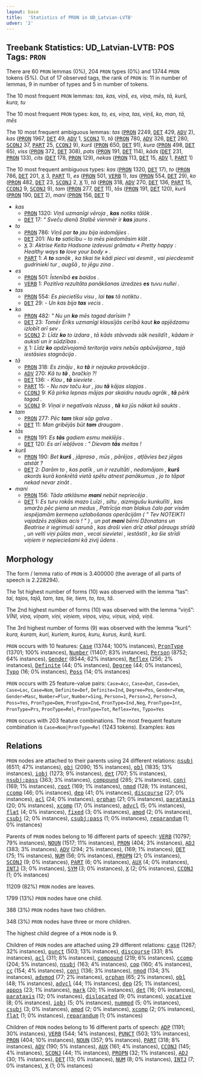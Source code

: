 ```yaml
---
layout: base
title:  'Statistics of PRON in UD_Latvian-LVTB'
udver: '2'
---
```


## Treebank Statistics: UD_Latvian-LVTB: POS Tags: `PRON`

There are 60 `PRON` lemmas (0%), 204 `PRON` types (0%) and 13744 `PRON` tokens (5%).
Out of 17 observed tags, the rank of `PRON` is: 11 in number of lemmas, 9 in number of types and 5 in number of tokens.

The 10 most frequent `PRON` lemmas: <em>tas, kas, viņš, es, viņa, mēs, tā, kurš, kura, tu</em>

The 10 most frequent `PRON` types:  <em>kas, to, es, viņa, tas, viņš, ko, man, tā, mēs</em>

The 10 most frequent ambiguous lemmas: <em>tas</em> (<tt><a href="lv_lvtb-pos-PRON.html">PRON</a></tt> 2249, <tt><a href="lv_lvtb-pos-DET.html">DET</a></tt> 429, <tt><a href="lv_lvtb-pos-ADV.html">ADV</a></tt> 2), <em>kas</em> (<tt><a href="lv_lvtb-pos-PRON.html">PRON</a></tt> 1967, <tt><a href="lv_lvtb-pos-DET.html">DET</a></tt> 49, <tt><a href="lv_lvtb-pos-ADV.html">ADV</a></tt> 1, <tt><a href="lv_lvtb-pos-SCONJ.html">SCONJ</a></tt> 1), <em>tā</em> (<tt><a href="lv_lvtb-pos-PRON.html">PRON</a></tt> 780, <tt><a href="lv_lvtb-pos-ADV.html">ADV</a></tt> 326, <tt><a href="lv_lvtb-pos-DET.html">DET</a></tt> 280, <tt><a href="lv_lvtb-pos-SCONJ.html">SCONJ</a></tt> 37, <tt><a href="lv_lvtb-pos-PART.html">PART</a></tt> 25, <tt><a href="lv_lvtb-pos-CCONJ.html">CCONJ</a></tt> 9), <em>kurš</em> (<tt><a href="lv_lvtb-pos-PRON.html">PRON</a></tt> 650, <tt><a href="lv_lvtb-pos-DET.html">DET</a></tt> 91), <em>kura</em> (<tt><a href="lv_lvtb-pos-PRON.html">PRON</a></tt> 498, <tt><a href="lv_lvtb-pos-DET.html">DET</a></tt> 65), <em>viss</em> (<tt><a href="lv_lvtb-pos-PRON.html">PRON</a></tt> 372, <tt><a href="lv_lvtb-pos-DET.html">DET</a></tt> 308), <em>pats</em> (<tt><a href="lv_lvtb-pos-PRON.html">PRON</a></tt> 191, <tt><a href="lv_lvtb-pos-DET.html">DET</a></tt> 114), <em>kāds</em> (<tt><a href="lv_lvtb-pos-DET.html">DET</a></tt> 231, <tt><a href="lv_lvtb-pos-PRON.html">PRON</a></tt> 133), <em>cits</em> (<tt><a href="lv_lvtb-pos-DET.html">DET</a></tt> 178, <tt><a href="lv_lvtb-pos-PRON.html">PRON</a></tt> 129), <em>nekas</em> (<tt><a href="lv_lvtb-pos-PRON.html">PRON</a></tt> 113, <tt><a href="lv_lvtb-pos-DET.html">DET</a></tt> 15, <tt><a href="lv_lvtb-pos-ADV.html">ADV</a></tt> 1, <tt><a href="lv_lvtb-pos-PART.html">PART</a></tt> 1)

The 10 most frequent ambiguous types:  <em>kas</em> (<tt><a href="lv_lvtb-pos-PRON.html">PRON</a></tt> 1320, <tt><a href="lv_lvtb-pos-DET.html">DET</a></tt> 17), <em>to</em> (<tt><a href="lv_lvtb-pos-PRON.html">PRON</a></tt> 786, <tt><a href="lv_lvtb-pos-DET.html">DET</a></tt> 201, <tt><a href="lv_lvtb-pos-X.html">X</a></tt> 3, <tt><a href="lv_lvtb-pos-PART.html">PART</a></tt> 1), <em>es</em> (<tt><a href="lv_lvtb-pos-PRON.html">PRON</a></tt> 501, <tt><a href="lv_lvtb-pos-VERB.html">VERB</a></tt> 1), <em>tas</em> (<tt><a href="lv_lvtb-pos-PRON.html">PRON</a></tt> 554, <tt><a href="lv_lvtb-pos-DET.html">DET</a></tt> 29), <em>ko</em> (<tt><a href="lv_lvtb-pos-PRON.html">PRON</a></tt> 482, <tt><a href="lv_lvtb-pos-DET.html">DET</a></tt> 23, <tt><a href="lv_lvtb-pos-SCONJ.html">SCONJ</a></tt> 2, <tt><a href="lv_lvtb-pos-X.html">X</a></tt> 1), <em>tā</em> (<tt><a href="lv_lvtb-pos-PRON.html">PRON</a></tt> 318, <tt><a href="lv_lvtb-pos-ADV.html">ADV</a></tt> 270, <tt><a href="lv_lvtb-pos-DET.html">DET</a></tt> 136, <tt><a href="lv_lvtb-pos-PART.html">PART</a></tt> 15, <tt><a href="lv_lvtb-pos-CCONJ.html">CCONJ</a></tt> 9, <tt><a href="lv_lvtb-pos-SCONJ.html">SCONJ</a></tt> 9), <em>tam</em> (<tt><a href="lv_lvtb-pos-PRON.html">PRON</a></tt> 277, <tt><a href="lv_lvtb-pos-DET.html">DET</a></tt> 11), <em>tās</em> (<tt><a href="lv_lvtb-pos-PRON.html">PRON</a></tt> 191, <tt><a href="lv_lvtb-pos-DET.html">DET</a></tt> 120), <em>kurš</em> (<tt><a href="lv_lvtb-pos-PRON.html">PRON</a></tt> 190, <tt><a href="lv_lvtb-pos-DET.html">DET</a></tt> 2), <em>mani</em> (<tt><a href="lv_lvtb-pos-PRON.html">PRON</a></tt> 156, <tt><a href="lv_lvtb-pos-DET.html">DET</a></tt> 1)


* <em>kas</em>
  * <tt><a href="lv_lvtb-pos-PRON.html">PRON</a></tt> 1320: <em>Viņš uzmanīgi vēroja , <b>kas</b> notiks tālāk .</em>
  * <tt><a href="lv_lvtb-pos-DET.html">DET</a></tt> 17: <em>“ Sveču dienā Stalbē vienmēr ir <b>kas</b> jauns .</em>
* <em>to</em>
  * <tt><a href="lv_lvtb-pos-PRON.html">PRON</a></tt> 786: <em>Viņš par <b>to</b> jau bija iedomājies .</em>
  * <tt><a href="lv_lvtb-pos-DET.html">DET</a></tt> 201: <em>Nu <b>to</b> saticību – to mēs piedomāsim klāt .</em>
  * <tt><a href="lv_lvtb-pos-X.html">X</a></tt> 3: <em>Aktrise Keita Hadsone izdevusi grāmatu « Pretty happy : Healthy ways <b>to</b> love your body » .</em>
  * <tt><a href="lv_lvtb-pos-PART.html">PART</a></tt> 1: <em>A <b>to</b> sanāk , ka tikai tie kādi pieci vai desmit , vai piecdesmit gudrinieki tur , augšā , to jēgu zina .</em>
* <em>es</em>
  * <tt><a href="lv_lvtb-pos-PRON.html">PRON</a></tt> 501: <em>Īstenībā <b>es</b> baidos .</em>
  * <tt><a href="lv_lvtb-pos-VERB.html">VERB</a></tt> 1: <em>Pozitīva rezultāta panākšanas izredzes <b>es</b> tuvu nullei .</em>
* <em>tas</em>
  * <tt><a href="lv_lvtb-pos-PRON.html">PRON</a></tt> 554: <em>Es piecietīšu visu , lai <b>tas</b> tā notiktu .</em>
  * <tt><a href="lv_lvtb-pos-DET.html">DET</a></tt> 29: <em>- Un kas bija <b>tas</b> vecis .</em>
* <em>ko</em>
  * <tt><a href="lv_lvtb-pos-PRON.html">PRON</a></tt> 482: <em>" Nu un <b>ko</b> mēs tagad darīsim ?</em>
  * <tt><a href="lv_lvtb-pos-DET.html">DET</a></tt> 23: <em>Tomēr Ēriks uzmanīgi klausījās cerībā kaut <b>ko</b> apjēdzamu izlobīt arī sev .</em>
  * <tt><a href="lv_lvtb-pos-SCONJ.html">SCONJ</a></tt> 2: <em>Līdz <b>ko</b> to izdara , tā kāds stāvvads sāk nesildīt , kādam ir auksti un ir sūdzības .</em>
  * <tt><a href="lv_lvtb-pos-X.html">X</a></tt> 1: <em>Līdz <b>ko</b> apdzīvojamā teritorija vairs nebūs apbūvējama , tajā iestāsies stagnācija .</em>
* <em>tā</em>
  * <tt><a href="lv_lvtb-pos-PRON.html">PRON</a></tt> 318: <em>Es zināju , ka <b>tā</b> ir nejauka provokācija .</em>
  * <tt><a href="lv_lvtb-pos-ADV.html">ADV</a></tt> 270: <em>Kā tu <b>tā</b> , bračkiņ ?!</em>
  * <tt><a href="lv_lvtb-pos-DET.html">DET</a></tt> 136: <em>- Klau , <b>tā</b> sieviete .</em>
  * <tt><a href="lv_lvtb-pos-PART.html">PART</a></tt> 15: <em>- Nu nav taču kur , jau <b>tā</b> kājas slapjas .</em>
  * <tt><a href="lv_lvtb-pos-CCONJ.html">CCONJ</a></tt> 9: <em>Kā pirka lepnas mājas par skaidru naudu agrāk , <b>tā</b> pērk tagad .</em>
  * <tt><a href="lv_lvtb-pos-SCONJ.html">SCONJ</a></tt> 9: <em>Viņai ir negatīvais rēzuss , <b>tā</b> ka jūs nākat kā saukts .</em>
* <em>tam</em>
  * <tt><a href="lv_lvtb-pos-PRON.html">PRON</a></tt> 277: <em>Pēc <b>tam</b> tikai sāp galva .</em>
  * <tt><a href="lv_lvtb-pos-DET.html">DET</a></tt> 11: <em>Man gribējās būt <b>tam</b> draugam .</em>
* <em>tās</em>
  * <tt><a href="lv_lvtb-pos-PRON.html">PRON</a></tt> 191: <em>Es <b>tās</b> gadiem esmu meklējis .</em>
  * <tt><a href="lv_lvtb-pos-DET.html">DET</a></tt> 120: <em>Es arī iebļāvos : " Dievam <b>tās</b> meitas !</em>
* <em>kurš</em>
  * <tt><a href="lv_lvtb-pos-PRON.html">PRON</a></tt> 190: <em>Bet <b>kurš</b> , jāprasa , mūs , pārējos , atļāvies bez jēgas atstāt ?</em>
  * <tt><a href="lv_lvtb-pos-DET.html">DET</a></tt> 2: <em>Darām to , kas patīk , un ir rezultāti , nedomājam , <b>kurš</b> akords kurā konkrētā vietā spētu atnest panākumus , jo to tāpat nekad nevar zināt .</em>
* <em>mani</em>
  * <tt><a href="lv_lvtb-pos-PRON.html">PRON</a></tt> 156: <em>Tāda atklāsme <b>mani</b> nebūt nepriecēja .</em>
  * <tt><a href="lv_lvtb-pos-DET.html">DET</a></tt> 1: <em>Es turu rokās mazo Luīzi , siltu , aizmigušu kunkulīti , kas smaržo pēc piena un medus , Patrīcija man blakus čalo par visām iespējamām ķermeņa uzlabošanas operācijām ( " Tev NOTEIKTI vajadzēs zaļākas acis ! " ) , un pat <b>mani</b> bērni Džonatans un Beatrise ir iegrimuši sarunā , kas droši vien drīz atkal pāraugs strīdā , un velti viņi pūlas man , vecai sievietei , iestāstīt , ka šie strīdi viņiem ir nepieciešami kā zivij ūdens .</em>

## Morphology

The form / lemma ratio of `PRON` is 3.400000 (the average of all parts of speech is 2.228294).

The 1st highest number of forms (10) was observed with the lemma “tas”: <em>tai, tajos, tajā, tam, tas, tie, tiem, to, tos, tā</em>.

The 2nd highest number of forms (10) was observed with the lemma “viņš”: <em>VĪNI, viņa, viņam, viņi, viņiem, viņos, viņu, viņus, viņā, viņš</em>.

The 3rd highest number of forms (9) was observed with the lemma “kurš”: <em>kura, kuram, kuri, kuriem, kuros, kuru, kurus, kurā, kurš</em>.

`PRON` occurs with 10 features: <tt><a href="lv_lvtb-feat-Case.html">Case</a></tt> (13744; 100% instances), <tt><a href="lv_lvtb-feat-PronType.html">PronType</a></tt> (13701; 100% instances), <tt><a href="lv_lvtb-feat-Number.html">Number</a></tt> (11407; 83% instances), <tt><a href="lv_lvtb-feat-Person.html">Person</a></tt> (8752; 64% instances), <tt><a href="lv_lvtb-feat-Gender.html">Gender</a></tt> (8544; 62% instances), <tt><a href="lv_lvtb-feat-Reflex.html">Reflex</a></tt> (256; 2% instances), <tt><a href="lv_lvtb-feat-Definite.html">Definite</a></tt> (44; 0% instances), <tt><a href="lv_lvtb-feat-Degree.html">Degree</a></tt> (44; 0% instances), <tt><a href="lv_lvtb-feat-Typo.html">Typo</a></tt> (16; 0% instances), <tt><a href="lv_lvtb-feat-Poss.html">Poss</a></tt> (14; 0% instances)

`PRON` occurs with 25 feature-value pairs: `Case=Acc`, `Case=Dat`, `Case=Gen`, `Case=Loc`, `Case=Nom`, `Definite=Def`, `Definite=Ind`, `Degree=Pos`, `Gender=Fem`, `Gender=Masc`, `Number=Plur`, `Number=Sing`, `Person=1`, `Person=2`, `Person=3`, `Poss=Yes`, `PronType=Dem`, `PronType=Ind`, `PronType=Ind,Neg`, `PronType=Int`, `PronType=Prs`, `PronType=Rel`, `PronType=Tot`, `Reflex=Yes`, `Typo=Yes`

`PRON` occurs with 203 feature combinations.
The most frequent feature combination is `Case=Nom|PronType=Rel` (1243 tokens).
Examples: <em>kas</em>


## Relations

`PRON` nodes are attached to their parents using 24 different relations: <tt><a href="lv_lvtb-dep-nsubj.html">nsubj</a></tt> (6511; 47% instances), <tt><a href="lv_lvtb-dep-obj.html">obj</a></tt> (2090; 15% instances), <tt><a href="lv_lvtb-dep-obl.html">obl</a></tt> (1835; 13% instances), <tt><a href="lv_lvtb-dep-iobj.html">iobj</a></tt> (1273; 9% instances), <tt><a href="lv_lvtb-dep-det.html">det</a></tt> (707; 5% instances), <tt><a href="lv_lvtb-dep-nsubj-pass.html">nsubj:pass</a></tt> (363; 3% instances), <tt><a href="lv_lvtb-dep-compound.html">compound</a></tt> (285; 2% instances), <tt><a href="lv_lvtb-dep-conj.html">conj</a></tt> (169; 1% instances), <tt><a href="lv_lvtb-dep-root.html">root</a></tt> (169; 1% instances), <tt><a href="lv_lvtb-dep-nmod.html">nmod</a></tt> (128; 1% instances), <tt><a href="lv_lvtb-dep-ccomp.html">ccomp</a></tt> (46; 0% instances), <tt><a href="lv_lvtb-dep-dep.html">dep</a></tt> (41; 0% instances), <tt><a href="lv_lvtb-dep-discourse.html">discourse</a></tt> (27; 0% instances), <tt><a href="lv_lvtb-dep-acl.html">acl</a></tt> (24; 0% instances), <tt><a href="lv_lvtb-dep-orphan.html">orphan</a></tt> (21; 0% instances), <tt><a href="lv_lvtb-dep-parataxis.html">parataxis</a></tt> (20; 0% instances), <tt><a href="lv_lvtb-dep-xcomp.html">xcomp</a></tt> (17; 0% instances), <tt><a href="lv_lvtb-dep-advcl.html">advcl</a></tt> (5; 0% instances), <tt><a href="lv_lvtb-dep-flat.html">flat</a></tt> (4; 0% instances), <tt><a href="lv_lvtb-dep-fixed.html">fixed</a></tt> (3; 0% instances), <tt><a href="lv_lvtb-dep-amod.html">amod</a></tt> (2; 0% instances), <tt><a href="lv_lvtb-dep-csubj.html">csubj</a></tt> (2; 0% instances), <tt><a href="lv_lvtb-dep-csubj-pass.html">csubj:pass</a></tt> (1; 0% instances), <tt><a href="lv_lvtb-dep-reparandum.html">reparandum</a></tt> (1; 0% instances)

Parents of `PRON` nodes belong to 16 different parts of speech: <tt><a href="lv_lvtb-pos-VERB.html">VERB</a></tt> (10797; 79% instances), <tt><a href="lv_lvtb-pos-NOUN.html">NOUN</a></tt> (1517; 11% instances), <tt><a href="lv_lvtb-pos-PRON.html">PRON</a></tt> (404; 3% instances), <tt><a href="lv_lvtb-pos-ADJ.html">ADJ</a></tt> (383; 3% instances), <tt><a href="lv_lvtb-pos-ADV.html">ADV</a></tt> (294; 2% instances),  (169; 1% instances), <tt><a href="lv_lvtb-pos-DET.html">DET</a></tt> (75; 1% instances), <tt><a href="lv_lvtb-pos-NUM.html">NUM</a></tt> (56; 0% instances), <tt><a href="lv_lvtb-pos-PROPN.html">PROPN</a></tt> (21; 0% instances), <tt><a href="lv_lvtb-pos-SCONJ.html">SCONJ</a></tt> (9; 0% instances), <tt><a href="lv_lvtb-pos-PART.html">PART</a></tt> (6; 0% instances), <tt><a href="lv_lvtb-pos-AUX.html">AUX</a></tt> (4; 0% instances), <tt><a href="lv_lvtb-pos-INTJ.html">INTJ</a></tt> (3; 0% instances), <tt><a href="lv_lvtb-pos-SYM.html">SYM</a></tt> (3; 0% instances), <tt><a href="lv_lvtb-pos-X.html">X</a></tt> (2; 0% instances), <tt><a href="lv_lvtb-pos-CCONJ.html">CCONJ</a></tt> (1; 0% instances)

11209 (82%) `PRON` nodes are leaves.

1799 (13%) `PRON` nodes have one child.

388 (3%) `PRON` nodes have two children.

348 (3%) `PRON` nodes have three or more children.

The highest child degree of a `PRON` node is 9.

Children of `PRON` nodes are attached using 29 different relations: <tt><a href="lv_lvtb-dep-case.html">case</a></tt> (1267; 32% instances), <tt><a href="lv_lvtb-dep-punct.html">punct</a></tt> (503; 13% instances), <tt><a href="lv_lvtb-dep-discourse.html">discourse</a></tt> (331; 8% instances), <tt><a href="lv_lvtb-dep-acl.html">acl</a></tt> (311; 8% instances), <tt><a href="lv_lvtb-dep-compound.html">compound</a></tt> (219; 6% instances), <tt><a href="lv_lvtb-dep-ccomp.html">ccomp</a></tt> (204; 5% instances), <tt><a href="lv_lvtb-dep-nsubj.html">nsubj</a></tt> (163; 4% instances), <tt><a href="lv_lvtb-dep-cop.html">cop</a></tt> (160; 4% instances), <tt><a href="lv_lvtb-dep-cc.html">cc</a></tt> (154; 4% instances), <tt><a href="lv_lvtb-dep-conj.html">conj</a></tt> (136; 3% instances), <tt><a href="lv_lvtb-dep-nmod.html">nmod</a></tt> (134; 3% instances), <tt><a href="lv_lvtb-dep-advmod.html">advmod</a></tt> (77; 2% instances), <tt><a href="lv_lvtb-dep-orphan.html">orphan</a></tt> (65; 2% instances), <tt><a href="lv_lvtb-dep-obl.html">obl</a></tt> (48; 1% instances), <tt><a href="lv_lvtb-dep-advcl.html">advcl</a></tt> (44; 1% instances), <tt><a href="lv_lvtb-dep-dep.html">dep</a></tt> (25; 1% instances), <tt><a href="lv_lvtb-dep-appos.html">appos</a></tt> (23; 1% instances), <tt><a href="lv_lvtb-dep-mark.html">mark</a></tt> (20; 1% instances), <tt><a href="lv_lvtb-dep-det.html">det</a></tt> (16; 0% instances), <tt><a href="lv_lvtb-dep-parataxis.html">parataxis</a></tt> (12; 0% instances), <tt><a href="lv_lvtb-dep-dislocated.html">dislocated</a></tt> (9; 0% instances), <tt><a href="lv_lvtb-dep-vocative.html">vocative</a></tt> (8; 0% instances), <tt><a href="lv_lvtb-dep-iobj.html">iobj</a></tt> (5; 0% instances), <tt><a href="lv_lvtb-dep-nummod.html">nummod</a></tt> (5; 0% instances), <tt><a href="lv_lvtb-dep-csubj.html">csubj</a></tt> (3; 0% instances), <tt><a href="lv_lvtb-dep-amod.html">amod</a></tt> (2; 0% instances), <tt><a href="lv_lvtb-dep-xcomp.html">xcomp</a></tt> (2; 0% instances), <tt><a href="lv_lvtb-dep-flat.html">flat</a></tt> (1; 0% instances), <tt><a href="lv_lvtb-dep-reparandum.html">reparandum</a></tt> (1; 0% instances)

Children of `PRON` nodes belong to 16 different parts of speech: <tt><a href="lv_lvtb-pos-ADP.html">ADP</a></tt> (1191; 30% instances), <tt><a href="lv_lvtb-pos-VERB.html">VERB</a></tt> (544; 14% instances), <tt><a href="lv_lvtb-pos-PUNCT.html">PUNCT</a></tt> (503; 13% instances), <tt><a href="lv_lvtb-pos-PRON.html">PRON</a></tt> (404; 10% instances), <tt><a href="lv_lvtb-pos-NOUN.html">NOUN</a></tt> (357; 9% instances), <tt><a href="lv_lvtb-pos-PART.html">PART</a></tt> (318; 8% instances), <tt><a href="lv_lvtb-pos-ADV.html">ADV</a></tt> (190; 5% instances), <tt><a href="lv_lvtb-pos-AUX.html">AUX</a></tt> (161; 4% instances), <tt><a href="lv_lvtb-pos-CCONJ.html">CCONJ</a></tt> (145; 4% instances), <tt><a href="lv_lvtb-pos-SCONJ.html">SCONJ</a></tt> (44; 1% instances), <tt><a href="lv_lvtb-pos-PROPN.html">PROPN</a></tt> (32; 1% instances), <tt><a href="lv_lvtb-pos-ADJ.html">ADJ</a></tt> (30; 1% instances), <tt><a href="lv_lvtb-pos-DET.html">DET</a></tt> (13; 0% instances), <tt><a href="lv_lvtb-pos-NUM.html">NUM</a></tt> (8; 0% instances), <tt><a href="lv_lvtb-pos-INTJ.html">INTJ</a></tt> (7; 0% instances), <tt><a href="lv_lvtb-pos-X.html">X</a></tt> (1; 0% instances)

